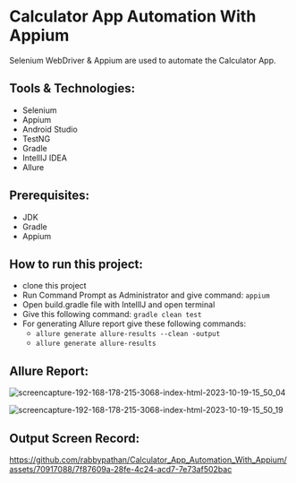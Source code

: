 # Calculator App Automation With Appium
Selenium WebDriver & Appium are used to automate the Calculator App.

## Tools & Technologies:
- Selenium
- Appium
- Android Studio
- TestNG
- Gradle
- IntellIJ IDEA
- Allure

## Prerequisites:
- JDK
- Gradle
- Appium

## How to run this project:
- clone this project
- Run Command Prompt as Administrator and give command: ```appium```
- Open build.gradle file with IntellIJ and open terminal
- Give this following command: ```gradle clean test```
- For generating Allure report give these following commands: 
  - ```allure generate allure-results --clean -output```
  - ```allure generate allure-results```
 
 ## Allure Report:
![screencapture-192-168-178-215-3068-index-html-2023-10-19-15_50_04](https://github.com/rabbypathan/Calculator_App_Automation_With_Appium/assets/70917088/edcbd228-0212-42b9-90e7-97b355202f1d)

![screencapture-192-168-178-215-3068-index-html-2023-10-19-15_50_19](https://github.com/rabbypathan/Calculator_App_Automation_With_Appium/assets/70917088/28e7654c-d87b-41cc-8d3b-476d2d241101)

## Output Screen Record:
https://github.com/rabbypathan/Calculator_App_Automation_With_Appium/assets/70917088/7f87609a-28fe-4c24-acd7-7e73af502bac



  
